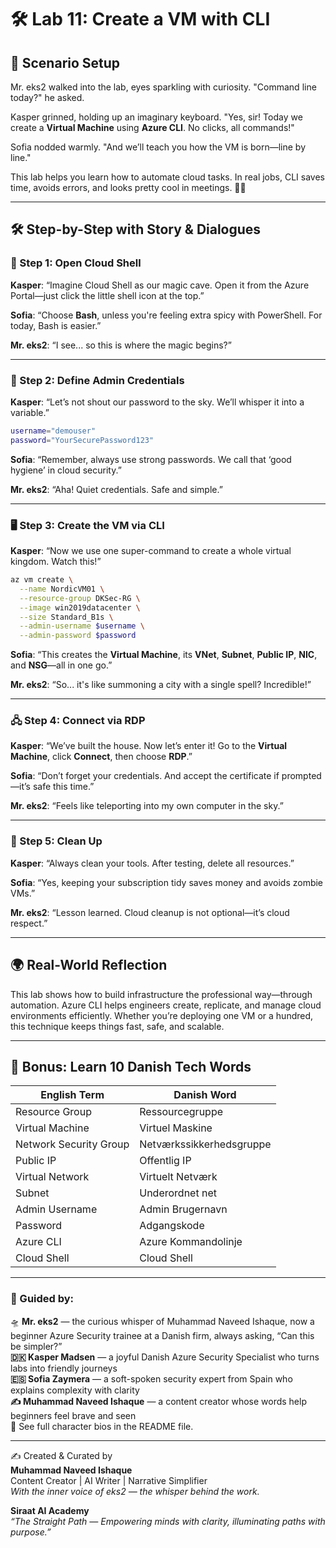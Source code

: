 # 🛠️ Lab 11: Create a VM with CLI

## 🔮 Scenario Setup

Mr. eks2 walked into the lab, eyes sparkling with curiosity. "Command line today?" he asked.

Kasper grinned, holding up an imaginary keyboard. "Yes, sir! Today we create a **Virtual Machine** using **Azure CLI**. No clicks, all commands!"

Sofia nodded warmly. "And we’ll teach you how the VM is born—line by line."

This lab helps you learn how to automate cloud tasks. In real jobs, CLI saves time, avoids errors, and looks pretty cool in meetings. 🧑‍💻

---

## 🛠️ Step-by-Step with Story & Dialogues

### 🧪 Step 1: Open Cloud Shell

**Kasper**: “Imagine Cloud Shell as our magic cave. Open it from the Azure Portal—just click the little shell icon at the top.”

**Sofia**: “Choose **Bash**, unless you're feeling extra spicy with PowerShell. For today, Bash is easier.”

**Mr. eks2**: “I see... so this is where the magic begins?”

---

### 🔐 Step 2: Define Admin Credentials

**Kasper**: “Let’s not shout our password to the sky. We’ll whisper it into a variable.”

```bash
username="demouser"
password="YourSecurePassword123"
```

**Sofia**: “Remember, always use strong passwords. We call that ‘good hygiene’ in cloud security.”

**Mr. eks2**: “Aha! Quiet credentials. Safe and simple.”

---

### 🖥️ Step 3: Create the VM via CLI

**Kasper**: “Now we use one super-command to create a whole virtual kingdom. Watch this!”

```bash
az vm create \
  --name NordicVM01 \
  --resource-group DKSec-RG \
  --image win2019datacenter \
  --size Standard_B1s \
  --admin-username $username \
  --admin-password $password
```

**Sofia**: “This creates the **Virtual Machine**, its **VNet**, **Subnet**, **Public IP**, **NIC**, and **NSG**—all in one go.”

**Mr. eks2**: “So... it's like summoning a city with a single spell? Incredible!”

---

### 🖧 Step 4: Connect via RDP

**Kasper**: “We’ve built the house. Now let’s enter it! Go to the **Virtual Machine**, click **Connect**, then choose **RDP**.”

**Sofia**: “Don’t forget your credentials. And accept the certificate if prompted—it’s safe this time.”

**Mr. eks2**: “Feels like teleporting into my own computer in the sky.”

---

### 🧼 Step 5: Clean Up

**Kasper**: “Always clean your tools. After testing, delete all resources.”

**Sofia**: “Yes, keeping your subscription tidy saves money and avoids zombie VMs.”

**Mr. eks2**: “Lesson learned. Cloud cleanup is not optional—it’s cloud respect.”

---

## 🌍 Real-World Reflection

This lab shows how to build infrastructure the professional way—through automation. Azure CLI helps engineers create, replicate, and manage cloud environments efficiently. Whether you’re deploying one VM or a hundred, this technique keeps things fast, safe, and scalable.

---

## 📘 Bonus: Learn 10 Danish Tech Words

| English Term           | Danish Word         |
|------------------------|---------------------|
| Resource Group         | Ressourcegruppe     |
| Virtual Machine        | Virtuel Maskine     |
| Network Security Group | Netværkssikkerhedsgruppe |
| Public IP              | Offentlig IP        |
| Virtual Network        | Virtuelt Netværk    |
| Subnet                 | Underordnet net     |
| Admin Username         | Admin Brugernavn    |
| Password               | Adgangskode         |
| Azure CLI              | Azure Kommandolinje |
| Cloud Shell            | Cloud Shell         |

---

### 🧾 Guided by:
🛸 **Mr. eks2** — the curious whisper of Muhammad Naveed Ishaque, now a beginner Azure Security trainee at a Danish firm, always asking, “Can this be simpler?”  
**🇩🇰 Kasper Madsen** — a joyful Danish Azure Security Specialist who turns labs into friendly journeys  
**🇪🇸 Sofia Zaymera** — a soft-spoken security expert from Spain who explains complexity with clarity  
**✍️ Muhammad Naveed Ishaque** — a content creator whose words help beginners feel brave and seen  
🔎 See full character bios in the README file.

---

✍️ Created & Curated by  
**Muhammad Naveed Ishaque**  
Content Creator | AI Writer | Narrative Simplifier  
_With the inner voice of eks2 — the whisper behind the work._

**Siraat AI Academy**  
_“The Straight Path — Empowering minds with clarity, illuminating paths with purpose.”_
